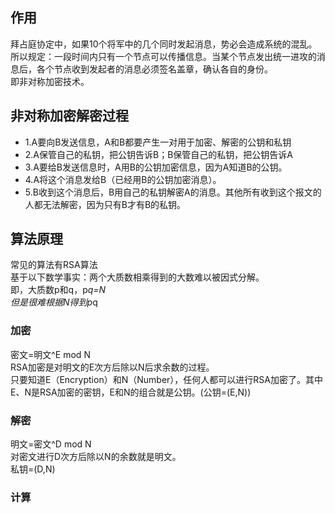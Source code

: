 ## 作用
拜占庭协定中，如果10个将军中的几个同时发起消息，势必会造成系统的混乱。<br>
所以规定：一段时间内只有一个节点可以传播信息。当某个节点发出统一进攻的消息后，各个节点收到发起者的消息必须签名盖章，确认各自的身份。<br>
即非对称加密技术。

## 非对称加密解密过程

* 1.A要向B发送信息，A和B都要产生一对用于加密、解密的公钥和私钥
* 2.A保管自己的私钥，把公钥告诉B；B保管自己的私钥，把公钥告诉A
* 3.A要给B发送信息时，A用B的公钥加密信息，因为A知道B的公钥。
* 4.A将这个消息发给B（已经用B的公钥加密消息）。
* 5.B收到这个消息后，B用自己的私钥解密A的消息。其他所有收到这个报文的人都无法解密，因为只有B才有B的私钥。

## 算法原理
常见的算法有RSA算法<br>
基于以下数学事实：两个大质数相乘得到的大数难以被因式分解。<br>
即，大质数p和q，p*q=N<br>
但是很难根据N得到p*q
### 加密
密文=明文^E mod N <br>
RSA加密是对明文的E次方后除以N后求余数的过程。<br>
只要知道E（Encryption）和N（Number），任何人都可以进行RSA加密了。其中E、N是RSA加密的密钥，E和N的组合就是公钥。(公钥=(E,N))

### 解密
明文=密文^D mod N <br>
对密文进行D次方后除以N的余数就是明文。<br>
私钥=(D,N)

### 计算
